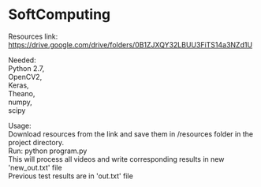 # SoftComputing

Resources link: https://drive.google.com/drive/folders/0B1ZJXQY32LBUU3FiTS14a3NZd1U

Needed:   
Python 2.7,   
OpenCV2,  
Keras,  
Theano,  
numpy,    
scipy  
       
Usage:  
Download resources from the link and save them in /resources folder in the project directory.    
Run: python program.py       
This will process all videos and write corresponding results in new 'new_out.txt' file  
Previous test results are in 'out.txt' file
        
